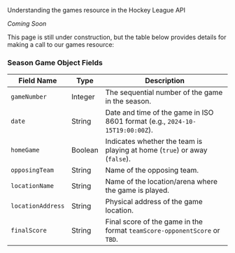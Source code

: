 Understanding the games resource in the Hockey League API

_Coming Soon_

This page is still under construction, but the table below provides details for making a call to our games resource:

### **Season Game Object Fields**

| **Field Name**    | **Type**  | **Description**                                                                |
|--------------------|-----------|--------------------------------------------------------------------------------|
| `gameNumber`       | Integer   | The sequential number of the game in the season.                               |
| `date`             | String    | Date and time of the game in ISO 8601 format (e.g., `2024-10-15T19:00:00Z`).   |
| `homeGame`         | Boolean   | Indicates whether the team is playing at home (`true`) or away (`false`).      |
| `opposingTeam`     | String    | Name of the opposing team.                                                     |
| `locationName`     | String    | Name of the location/arena where the game is played.                           |
| `locationAddress`  | String    | Physical address of the game location.                                         |
| `finalScore`       | String    | Final score of the game in the format `teamScore-opponentScore` or `TBD`.      |

